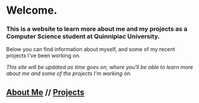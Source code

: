 # Welcome.

### This is a website to learn more about me and my projects as a Computer Science student at Quinnipiac University.

Below you can find information about myself, and some of my recent projects I've been working on.

*This site will be updated as time goes on, where you'll be able to learn more about me and some of the projects I'm working on.*

## [About Me](https://gegoldberg.github.io/aboutMe)  //  [Projects](https://gegoldberg.github.io/projects)

<!-- The home page should act as a traditional home page. Include a greeting and a description of what the
site is for, along with links for the about and projects pages.
For example, you can say “Learn more about me here!” with a link to the about page -->

